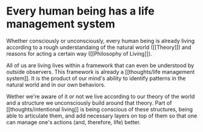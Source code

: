 # Every human being has a life management system

Whether consciously or unconsciously, every human being is already living according to a rough understandaing of the natural world ([[Theory]]) and reasons for acting a certain way ([[Philosophy of Living]]).

All of us are living lives within a framework that can even be understood by outside observers. This framework is already a [[thoughts/life management system]]. It is the product of our mind's ability to identify patterns in the natural world and in our own behaviors.

Wether we're aware of it or not we live according to our theory of the world and a structure we unconsciously build around that theory. Part of [[thoughts/intentional living]] is being conscious of these structures, being able to articulate them, and add necessary layers on top of them so that one can manage one's actions (and, therefore, life) better.


